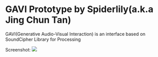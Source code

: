 GAVI Prototype by Spiderlily(a.k.a Jing Chun Tan)
==============

GAVI(Generative Audio-Visual Interaction) is an interface based on SoundCipher Library for Processing

Screenshot:
<img src=http://imgur.com/aaXIZ47>
